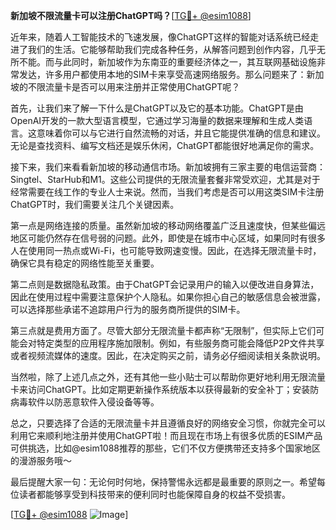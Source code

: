 **新加坡不限流量卡可以注册ChatGPT吗？**[[TG💪+ @esim1088](https://t.me/s/esim1088)]

近年来，随着人工智能技术的飞速发展，像ChatGPT这样的智能对话系统已经走进了我们的生活。它能够帮助我们完成各种任务，从解答问题到创作内容，几乎无所不能。而与此同时，新加坡作为东南亚的重要经济体之一，其互联网基础设施非常发达，许多用户都使用本地的SIM卡来享受高速网络服务。那么问题来了：新加坡的不限流量卡是否可以用来注册并正常使用ChatGPT呢？

首先，让我们来了解一下什么是ChatGPT以及它的基本功能。ChatGPT是由OpenAI开发的一款大型语言模型，它通过学习海量的数据来理解和生成人类语言。这意味着你可以与它进行自然流畅的对话，并且它能提供准确的信息和建议。无论是查找资料、编写文档还是娱乐休闲，ChatGPT都能很好地满足你的需求。

接下来，我们来看看新加坡的移动通信市场。新加坡拥有三家主要的电信运营商：Singtel、StarHub和M1。这些公司提供的无限流量套餐非常受欢迎，尤其是对于经常需要在线工作的专业人士来说。然而，当我们考虑是否可以用这类SIM卡注册ChatGPT时，我们需要关注几个关键因素。

第一点是网络连接的质量。虽然新加坡的移动网络覆盖广泛且速度快，但某些偏远地区可能仍然存在信号弱的问题。此外，即使是在城市中心区域，如果同时有很多人在使用同一热点或Wi-Fi，也可能导致网速变慢。因此，在选择无限流量卡时，确保它具有稳定的网络性能至关重要。

第二点则是数据隐私政策。由于ChatGPT会记录用户的输入以便改进自身算法，因此在使用过程中需要注意保护个人隐私。如果你担心自己的敏感信息会被泄露，可以选择那些承诺不追踪用户行为的服务商所提供的SIM卡。

第三点就是费用方面了。尽管大部分无限流量卡都声称“无限制”，但实际上它们可能会对特定类型的应用程序施加限制。例如，有些服务商可能会降低P2P文件共享或者视频流媒体的速度。因此，在决定购买之前，请务必仔细阅读相关条款说明。

当然啦，除了上述几点之外，还有其他一些小贴士可以帮助你更好地利用无限流量卡来访问ChatGPT。比如定期更新操作系统版本以获得最新的安全补丁；安装防病毒软件以防恶意软件入侵设备等等。

总之，只要选择了合适的无限流量卡并且遵循良好的网络安全习惯，你就完全可以利用它来顺利地注册并使用ChatGPT啦！而且现在市场上有很多优质的ESIM产品可供挑选，比如@esim1088推荐的那些，它们不仅方便携带还支持多个国家地区的漫游服务哦～

最后提醒大家一句：无论何时何地，保持警惕永远都是最重要的原则之一。希望每位读者都能够享受到科技带来的便利同时也能保障自身的权益不受损害。

[[TG💪+ @esim1088](https://t.me/s/esim1088) ![Image](https://i.postimg.cc/4NQfJmqS/Snipaste-2025-05-13-00-14-12.png)]